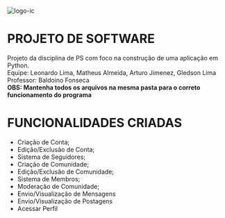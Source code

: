 ![logo-ic](https://github.com/gledlima/ProjetoPOO_2023.1/assets/130298928/8826dd97-dc76-4ecb-8834-b6020e05624f)

<h1 align="left"> PROJETO DE SOFTWARE </h1>
Projeto da disciplina de PS com foco na construção de uma aplicação em Python.<br />
Equipe: Leonardo Lima, Matheus Almeida, Arturo Jimenez, Gledson Lima<br />
Professor: Baldoino Fonseca<br />
<b>OBS: Mantenha todos os arquivos na mesma pasta para o correto funcionamento do programa</b><br />

<h1 align="left"> FUNCIONALIDADES CRIADAS </h1>

  - Criação de Conta;
  - Edição/Exclusão de Conta;
  - Sistema de Seguidores;
  - Criação de Comunidade;
  - Edição/Exclusão de Comunidade;
  - Sistema de Membros;
  - Moderação de Comunidade;
  - Envio/Visualização de Mensagens
  - Envio/Visualização de Postagens
  - Acessar Perfil
